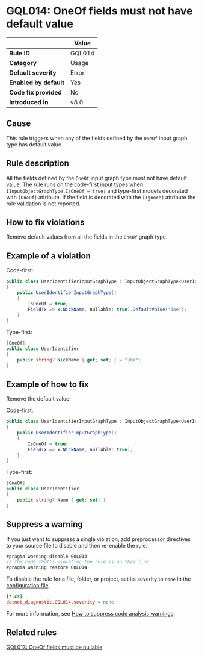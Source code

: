 # GQL014: OneOf fields must not have default value

|                        | Value  |
| ---------------------- | ------ |
| **Rule ID**            | GQL014 |
| **Category**           | Usage  |
| **Default severity**   | Error  |
| **Enabled by default** | Yes    |
| **Code fix provided**  | No     |
| **Introduced in**      | v8.0   |

## Cause

This rule triggers when any of the fields defined by the `OneOf` input graph
type has default value.

## Rule description

All the fields defined by the `OneOf` input graph type must not have default
value. The rule runs on the code-first input types when
`IInputObjectGraphType.IsOneOf = true;` and type-first models decorated with
`[OneOf]` attribute. If the field is decorated with the `[Ignore]` attribute the
rule validation is not reported.

## How to fix violations

Remove default values from all the fields in the `OneOf` graph type.

## Example of a violation

Code-first:

```c#
public class UserIdentifierInputGraphType : InputObjectGraphType<UserIdentifier>
{
    public UserIdentifierInputGraphType()
    {
        IsOneOf = true;
        Field(x => x.NickName, nullable: true).DefaultValue("Joe");
    }
}
```

Type-first:

```c#
[OneOf]
public class UserIdentifier
{
    public string? NickName { get; set; } = "Joe";
}
```

## Example of how to fix

Remove the default value.

Code-first:

```c#
public class UserIdentifierInputGraphType : InputObjectGraphType<UserIdentifier>
{
    public UserIdentifierInputGraphType()
    {
        IsOneOf = true;
        Field(x => x.NickName, nullable: true);
    }
}
```

Type-first:

```c#
[OneOf]
public class UserIdentifier
{
    public string? Name { get; set; }
}
```

## Suppress a warning

If you just want to suppress a single violation, add preprocessor directives to
your source file to disable and then re-enable the rule.

```csharp
#pragma warning disable GQL014
// The code that's violating the rule is on this line.
#pragma warning restore GQL014
```

To disable the rule for a file, folder, or project, set its severity to `none`
in the
[configuration file](https://learn.microsoft.com/en-us/dotnet/fundamentals/code-analysis/configuration-files).

```ini
[*.cs]
dotnet_diagnostic.GQL014.severity = none
```

For more information, see
[How to suppress code analysis warnings](https://learn.microsoft.com/en-us/dotnet/fundamentals/code-analysis/suppress-warnings).

## Related rules

[GQL013: OneOf fields must be nullable](../gql013)
